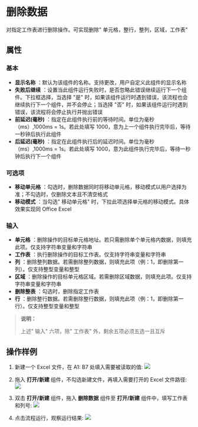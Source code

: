 # 删除数据

对指定工作表进行删除操作。可实现删除&quot; 单元格，整行，整列，区域，工作表&quot;

## 属性

### 基本

- **显示名称** ：默认为该组件的名称。支持更改，用户自定义此组件的显示名称
- **失败后继续** ：设置当此组件运行失败时，是否忽略此错误继续运行下一个组件。下拉框选择，当选择 "是" 时，如果该组件运行时遇到错误，该流程也会继续执行下一个组件，并不会停止；当选择 "否" 时，如果该组件运行时遇到错误，该流程将会停止执行并抛出错误
- **前延迟(毫秒)** ：指定在此组件执行前的等待时间。单位为毫秒（ms）,1000ms = 1s。若此处填写 1000，意为上一个组件执行完毕后，等待一秒钟后执行此组件
- **后延迟(毫秒)** ：指定在此组件执行后的延迟时间。单位为毫秒（ms）,1000ms = 1s。若此处填写 1000，意为此组件执行完毕后，等待一秒钟后执行下一个组件

### 可选项

- **移动单元格** ：勾选时，删除数据同时将移动单元格，移动模式以用户选择为准；不勾选时，仅删除文本且不清空格式
- **移动模式** ：当勾选&quot; 移动单元格&quot; 时，下拉此项选择单元格的移动模式。具体效果实现同 Office Excel

### 输入

- **单元格** ：删除操作的目标单元格地址。若只需删除单个单元格内数据，则填充此项。仅支持字符串变量和字符串
- **工作表** ：执行删除操作的目标工作表。仅支持字符串变量和字符串
- **列** ：删除整列数据。若需删除整列数据，则填充此项（例：1，即删除第一列）。仅支持整型变量和整型
- **区域** ：删除操作的目标单元格区域。若需删除区域数据，则填充此项。仅支持字符串变量和字符串
- **删除整表** ：勾选时，删除指定工作表
- **行** ：删除整行数据。若需删除整行数据，则填充此项（例：1，即删除第一行）。仅支持整型变量和整型

>**说明：**
>
>上述&quot; 输入&quot; 六项，除&quot; 工作表&quot; 外，剩余五项必须五选一且互斥

## 操作样例

1. 新建一个 Excel 文件，在 A1: B7 处填入需要被读取的值:
![](https://docimages.blob.core.chinacloudapi.cn/images/Activities/wps9.png)

2. 拖入 **打开/新建** 组件，不勾选新建文件，再填入需要打开的 Excel 文件路径:
![](https://docimages.blob.core.chinacloudapi.cn/images/Activities/wps5.png)

3. 双击 **打开/新建** 组件，拖入 **删除数据** 组件至 **打开/新建** 组件中，填写工作表和列号:
![](https://docimages.blob.core.chinacloudapi.cn/images/Activities/wps27.png)

4. 点击流程运行，观察运行结果:
![](https://docimages.blob.core.chinacloudapi.cn/images/Activities/wps28.png)
